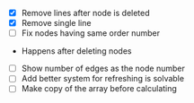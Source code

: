 - [x] Remove lines after node is deleted
- [x] Remove single line
- [ ] Fix nodes having same order number
- Happens after deleting nodes
- [ ] Show number of edges as the node number
- [ ] Add better system for refreshing is solvable
- [ ] Make copy of the array before calculating
